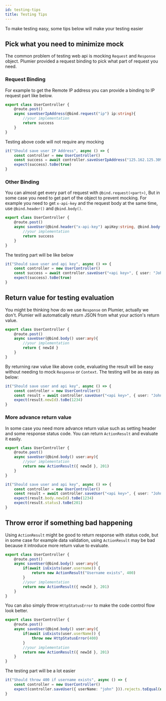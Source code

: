 ```yaml
---
id: testing-tips
title: Testing Tips
---
```


To make testing easy, some tips below will make your testing easier

## Pick what you need to minimize mock
The common problem of testing web api is mocking `Request` and `Response` object.
Plumier provided a request binding to pick what part of request you need.

### Request Binding
For example to get the Remote IP address you can provide a binding to IP request part like below.

```typescript
export class UserController {
    @route.post()
    async saveUserIpAddress(@bind.request("ip") ip:string){
        //your implementation
        return success
    }
}
```

Testing above code will not require any mocking

```typescript
it("Should save user IP Address", async () => {
    const controller = new UserController()
    const success = await controller.saveUserIpAddress("125.162.125.309")
    expect(success).toBe(true)
}
```

### Other Binding
You can almost get every part of request with `@bind.request(<part>)`, But in some case you need to get part of the object to prevent mocking. For example you need to get `x-api-key` and the request body at the same time, use `@bind.header()` and `@bind.body()`.

```typescript
export class UserController {
    @route.post()
    async saveUser(@bind.header("x-api-key") apiKey:string, @bind.body() user:any){
        //your implementation
        return success
    }
}
```

The testing part will be like below

```typescript
it("Should save user and api key", async () => {
    const controller = new UserController()
    const success = await controller.saveUser("<api key>", { user: "John Doe" })
    expect(success).toBe(true)
}
```

## Return value for testing evaluation
You might be thinking how do we use `Response` on Plumier, actually we don't. Plumier will automatically return JSON from what your action's return value.

```typescript
export class UserController {
    @route.post()
    async saveUser(@bind.body() user:any){
        //your implementation
        return { newId }
    }
}
```

By returning raw value like above code, evaluating the result will be easy without needing to mock `Response` or `Context`. The testing will be as easy as below:

```typescript
it("Should save user and api key", async () => {
    const controller = new UserController()
    const result = await controller.saveUser("<api key>", { user: "John Doe" })
    expect(result.newId).toBe(1234)
}
```


### More advance return value
In some case you need more advance return value such as setting header and some response status code. You can return `ActionResult` and evaluate it easily.

```typescript
export class UserController {
    @route.post()
    async saveUser(@bind.body() user:any){
        //your implementation
        return new ActionResult({ newId }, 201)
    }
}
```

```typescript
it("Should save user and api key", async () => {
    const controller = new UserController()
    const result = await controller.saveUser("<api key>", { user: "John Doe" })
    expect(result.body.newId).toBe(1234)
    expect(result.status).toBe(201)
}
```

## Throw error if something bad happening
Using `ActionResult` might be good to return response with status code, but in some case for example data validation, using `ActionResult` may be bad because it introduce more return value to evaluate.

```typescript
export class UserController {
    @route.post()
    async saveUser(@bind.body() user:any){
        if(await isExists(user.username)) {
            return new ActionResult("Username exists", 400)
        }
        //your implementation
        return new ActionResult({ newId }, 201)
    }
}
```

You can also simply throw `HttpStatusError` to make the code control flow look better.


```typescript
export class UserController {
    @route.post()
    async saveUser(@bind.body() user:any){
        if(await isExists(user.userName)) {
            throw new HttpStatusError(400)
        }
        //your implementation
        return new ActionResult({ newId }, 201)
    }
}
```

The testing part will be a lot easier

```typescript
it("Should throw 400 if username exists", async () => {
    const controller = new UserController()
    expect(controller.saveUser({ userName: "john" })).rejects.toEqual(new HttpStatusError(400))
}
```
<!-- 
## Dependency Injection for advance use case
If your project managed in separate layers, testing in isolation will be very difficult. Plumier optionally support Dependency Injection to make layered application easy to test.

For example your application have `Service` layer which will communicate with database.

```javascript
export class UserService {
    //this will save user to database
    async saveUser(user:UserDto){}
}

@domain()
export class UserDto{
    constructor(
        public userName:string
    ){}
}

export class UserController{
    controller(public service:UserService){}

    saveUser(user:UserDto){

    }
}
``` -->